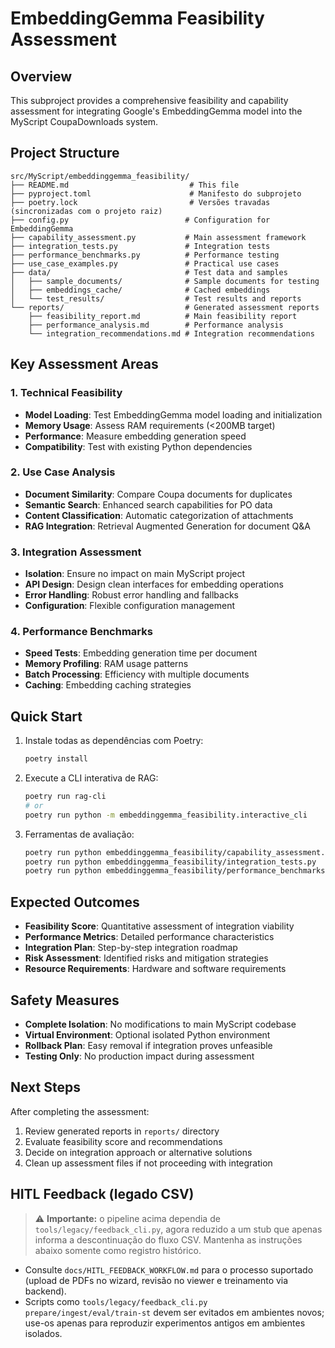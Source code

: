 # EmbeddingGemma Feasibility Assessment

## Overview

This subproject provides a comprehensive feasibility and capability assessment for integrating Google's EmbeddingGemma model into the MyScript CoupaDownloads system.

## Project Structure

```
src/MyScript/embeddinggemma_feasibility/
├── README.md                           # This file
├── pyproject.toml                      # Manifesto do subprojeto
├── poetry.lock                         # Versões travadas (sincronizadas com o projeto raiz)
├── config.py                          # Configuration for EmbeddingGemma
├── capability_assessment.py           # Main assessment framework
├── integration_tests.py               # Integration tests
├── performance_benchmarks.py          # Performance testing
├── use_case_examples.py               # Practical use cases
├── data/                              # Test data and samples
│   ├── sample_documents/              # Sample documents for testing
│   ├── embeddings_cache/              # Cached embeddings
│   └── test_results/                  # Test results and reports
└── reports/                           # Generated assessment reports
    ├── feasibility_report.md          # Main feasibility report
    ├── performance_analysis.md        # Performance analysis
    └── integration_recommendations.md # Integration recommendations
```

## Key Assessment Areas

### 1. Technical Feasibility

- **Model Loading**: Test EmbeddingGemma model loading and initialization
- **Memory Usage**: Assess RAM requirements (<200MB target)
- **Performance**: Measure embedding generation speed
- **Compatibility**: Test with existing Python dependencies

### 2. Use Case Analysis

- **Document Similarity**: Compare Coupa documents for duplicates
- **Semantic Search**: Enhanced search capabilities for PO data
- **Content Classification**: Automatic categorization of attachments
- **RAG Integration**: Retrieval Augmented Generation for document Q&A

### 3. Integration Assessment

- **Isolation**: Ensure no impact on main MyScript project
- **API Design**: Design clean interfaces for embedding operations
- **Error Handling**: Robust error handling and fallbacks
- **Configuration**: Flexible configuration management

### 4. Performance Benchmarks

- **Speed Tests**: Embedding generation time per document
- **Memory Profiling**: RAM usage patterns
- **Batch Processing**: Efficiency with multiple documents
- **Caching**: Embedding caching strategies

## Quick Start

1. Instale todas as dependências com Poetry:

   ```bash
   poetry install
   ```

2. Execute a CLI interativa de RAG:

   ```bash
   poetry run rag-cli
   # or
   poetry run python -m embeddinggemma_feasibility.interactive_cli
   ```

3. Ferramentas de avaliação:

   ```bash
   poetry run python embeddinggemma_feasibility/capability_assessment.py
   poetry run python embeddinggemma_feasibility/integration_tests.py
   poetry run python embeddinggemma_feasibility/performance_benchmarks.py --generate-report
   ```

## Expected Outcomes

- **Feasibility Score**: Quantitative assessment of integration viability
- **Performance Metrics**: Detailed performance characteristics
- **Integration Plan**: Step-by-step integration roadmap
- **Risk Assessment**: Identified risks and mitigation strategies
- **Resource Requirements**: Hardware and software requirements

## Safety Measures

- **Complete Isolation**: No modifications to main MyScript codebase
- **Virtual Environment**: Optional isolated Python environment
- **Rollback Plan**: Easy removal if integration proves unfeasible
- **Testing Only**: No production impact during assessment

## Next Steps

After completing the assessment:

1. Review generated reports in `reports/` directory
2. Evaluate feasibility score and recommendations
3. Decide on integration approach or alternative solutions
4. Clean up assessment files if not proceeding with integration

## HITL Feedback (legado CSV)

> ⚠️ **Importante:** o pipeline acima dependia de `tools/legacy/feedback_cli.py`, agora reduzido a um stub que apenas informa a descontinuação do fluxo CSV. Mantenha as instruções abaixo somente como registro histórico.

- Consulte `docs/HITL_FEEDBACK_WORKFLOW.md` para o processo suportado (upload de PDFs no wizard, revisão no viewer e treinamento via backend).
- Scripts como `tools/legacy/feedback_cli.py prepare/ingest/eval/train-st` devem ser evitados em ambientes novos; use-os apenas para reproduzir experimentos antigos em ambientes isolados.
